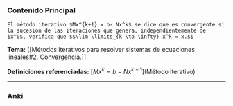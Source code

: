 ### Contenido Principal

```ad-formal
El método iterativo $Mx^{k+1} = b- Nx^k$ se dice que es convergente si la sucesión de las iteraciones que genera, independientemente de $x^0$, verifica que $$\lim \limits_{k \to \infty} x^k = x.$$
```

**Tema:** [[Métodos iterativos para resolver sistemas de ecuaciones lineales#2. Convergencia.]]

**Definiciones referenciadas:** [$Mx^k = b-Nx^{k-1}$](Método iterativo)

---
### Anki

